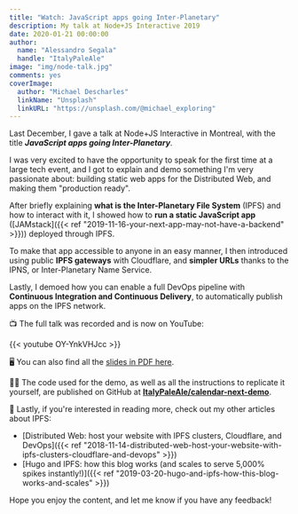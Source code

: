 ```yaml
---
title: "Watch: JavaScript apps going Inter-Planetary"
description: My talk at Node+JS Interactive 2019
date: 2020-01-21 00:00:00
author:
  name: "Alessandro Segala"
  handle: "ItalyPaleAle"
image: "img/node-talk.jpg"
comments: yes
coverImage:
  author: "Michael Descharles"
  linkName: "Unsplash"
  linkURL: "https://unsplash.com/@michael_exploring"
---
```


Last December, I gave a talk at Node+JS Interactive in Montreal, with the title **_JavaScript apps going Inter-Planetary_**.

I was very excited to have the opportunity to speak for the first time at a large tech event, and I got to explain and demo something I'm very passionate about: building static web apps for the Distributed Web, and making them "production ready".

After briefly explaining **what is the Inter-Planetary File System** (IPFS) and how to interact with it, I showed how to **run a static JavaScript app** ([JAMstack]({{< ref "2019-11-16-your-next-app-may-not-have-a-backend" >}})) deployed through IPFS.

To make that app accessible to anyone in an easy manner, I then introduced using public **IPFS gateways** with Cloudflare, and **simpler URLs** thanks to the IPNS, or Inter-Planetary Name Service.

Lastly, I demoed how you can enable a full DevOps pipeline with **Continuous Integration and Continuous Delivery**, to automatically publish apps on the IPFS network.

📺 The full talk was recorded and is now on YouTube:

{{< youtube OY-YnkVHJcc >}}

🖥 You can also find all the [slides in PDF here](https://static.sched.com/hosted_files/njsi2019/0f/JavaScript%20Apps%20Going%20Inter-Planetary.pdf).

🧑‍💻 The code used for the demo, as well as all the instructions to replicate it yourself, are published on GitHub at **[ItalyPaleAle/calendar-next-demo](https://github.com/ItalyPaleAle/calendar-next-demo)**.

📖 Lastly, if you're interested in reading more, check out my other articles about IPFS:

- [Distributed Web: host your website with IPFS clusters, Cloudflare, and DevOps]({{< ref "2018-11-14-distributed-web-host-your-website-with-ipfs-clusters-cloudflare-and-devops" >}})
- [Hugo and IPFS: how this blog works (and scales to serve 5,000% spikes instantly!)]({{< ref "2019-03-20-hugo-and-ipfs-how-this-blog-works-and-scales" >}})

Hope you enjoy the content, and let me know if you have any feedback!
